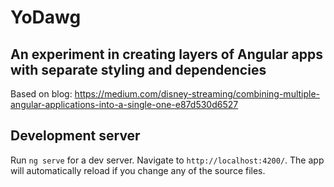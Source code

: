 # YoDawg

## An experiment in creating layers of Angular apps with separate styling and dependencies
Based on blog: https://medium.com/disney-streaming/combining-multiple-angular-applications-into-a-single-one-e87d530d6527

## Development server
Run `ng serve` for a dev server. Navigate to `http://localhost:4200/`. The app will automatically reload if you change any of the source files.
